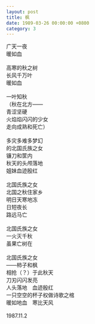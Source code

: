 ```yaml
---
layout: post
title: 枫
date: 1989-03-26 00:00:00 +0800
category: 3
---
```


广天一夜<br>
暖如血<br>
<br>
高寒的秋之树<br>
长风千万叶<br>
暖如血<br>
<br>
一叶知秋<br>
（秋在北方——<br>
青涩坚硬<br>
火焰焰闪闪的少女<br>
走向成熟和死亡）<br>
<br>
多灾多难多梦幻<br>
的北国氏族之女<br>
镰刀和筐内<br>
秋天的头颅落地<br>
姐妹血迹殷红<br>
<br>
北国氏族之女<br>
北国之秋住家乡<br>
明日天寒地冻<br>
日短夜长<br>
路远马亡<br>
<br>
北国氏族之女<br>
一火灭千秋<br>
虽果亡树在<br>
<br>
北国氏族之女<br>
——柿子和枫<br>
相抢（？）于此秋天<br>
刀刃闪闪发亮<br>
人头落地　血迹殷红<br>
一只空空的杯子权做诗歌之棺<br>
暖如地血　寒比天风<br>
<br>
1987.11.2